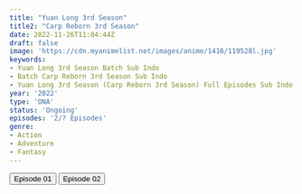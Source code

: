 ```yaml
---
title: "Yuan Long 3rd Season"
title2: "Carp Reborn 3rd Season"
date: 2022-11-26T11:04:44Z
draft: false
image: 'https://cdn.myanimelist.net/images/anime/1416/119528l.jpg'
keywords:
- Yuan Long 3rd Season Batch Sub Indo
- Batch Carp Reborn 3rd Season Sub Indo
- Yuan Long 3rd Season (Carp Reborn 3rd Season) Full Episodes Sub Indo
year: '2022'
type: 'ONA'
status: 'Ongoing'
episodes: '2/? Episodes'
genre:
- Action
- Adventure
- Fantasy
---
```


<div class="d-g gg-5 gtc-r ai-c">
<button onclick="window.open('?arc=JT4ibi63HK_20221126/1/MP4/Kuramanime-CARPRB_S3-01-480p-BGlobal','_blank')">Episode 01</button>
<button onclick="window.open('?arc=JT4ibi63HK_20221126/2/MP4/Kuramanime-CARPRB_S3-02-480p-BGlobal','_blank')">Episode 02</button>
</div>